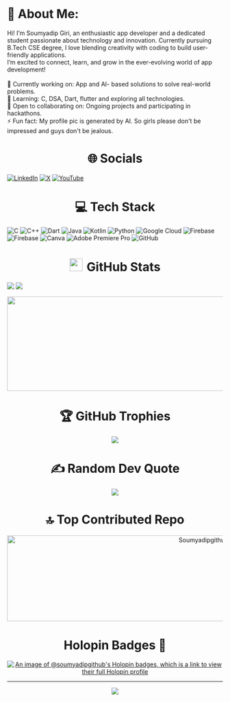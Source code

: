 # 💫 About Me:
Hi! I’m Soumyadip Giri, an enthusiastic app developer and a dedicated student passionate about technology and innovation. Currently pursuing B.Tech CSE degree, I love blending creativity with coding to build user-friendly applications.<br>I’m excited to connect, learn, and grow in the ever-evolving world of app development!<br><br>🔭 Currently working on: App and AI- based solutions to solve real-world problems.<br>🌱 Learning: C, DSA, Dart, flutter and exploring all technologies.<br>🤝 Open to collaborating on:  Ongoing projects and participating in hackathons.<br>⚡ Fun fact: My profile pic is generated by AI. So girls please don't be impressed and guys don't be jealous.


## <h1 align="center">🌐 Socials </h1>

[![LinkedIn](https://img.shields.io/badge/LinkedIn-%230077B5.svg?logo=linkedin&logoColor=white)](https://linkedin.com/in/soumyadip-giri-k) [![X](https://img.shields.io/badge/X-black.svg?logo=X&logoColor=white)](https://x.com/bstsoumyadip123)   [![YouTube](https://img.shields.io/badge/YouTube-%23FF0000.svg?logo=YouTube&logoColor=white)](https://youtube.com/@lifeCaptured0895)


# <h1 align="center">💻 Tech Stack </h1>
![C](https://img.shields.io/badge/c-%2300599C.svg?style=plastic&logo=c&logoColor=white) ![C++](https://img.shields.io/badge/c++-%2300599C.svg?style=plastic&logo=c%2B%2B&logoColor=white) ![Dart](https://img.shields.io/badge/dart-%230175C2.svg?style=plastic&logo=dart&logoColor=white) ![Java](https://img.shields.io/badge/java-%23ED8B00.svg?style=plastic&logo=openjdk&logoColor=white) ![Kotlin](https://img.shields.io/badge/kotlin-%237F52FF.svg?style=plastic&logo=kotlin&logoColor=white) ![Python](https://img.shields.io/badge/python-3670A0?style=plastic&logo=python&logoColor=ffdd54) ![Google Cloud](https://img.shields.io/badge/GoogleCloud-%234285F4.svg?style=plastic&logo=google-cloud&logoColor=white) ![Firebase](https://img.shields.io/badge/firebase-%23039BE5.svg?style=plastic&logo=firebase) ![Firebase](https://img.shields.io/badge/firebase-a08021?style=plastic&logo=firebase&logoColor=ffcd34) ![Canva](https://img.shields.io/badge/Canva-%2300C4CC.svg?style=plastic&logo=Canva&logoColor=white) ![Adobe Premiere Pro](https://img.shields.io/badge/Adobe%20Premiere%20Pro-9999FF.svg?style=plastic&logo=Adobe%20Premiere%20Pro&logoColor=white) ![GitHub](https://img.shields.io/badge/github-%23121011.svg?style=plastic&logo=github&logoColor=white)
<h1 align="center"> <img src="https://media.giphy.com/media/iY8CRBdQXODJSCERIr/giphy.gif" width="30" height="30" style="margin-right: 10px;">GitHub Stats </h1>

![](https://github-readme-stats.vercel.app/api?username=Soumyadipgithub&theme=ambient_gradient&card_width=0&hide_border=true&include_all_commits=true&count_private=true) ![](https://github-readme-stats.vercel.app/api/top-langs/?username=Soumyadipgithub&theme=ambient_gradient&hide_border=true&card_width=370&include_all_commits=true&count_private=true&layout=compact)

<div align="center">
    <p align="center">
    <img width="900" height="220" src="https://github-readme-streak-stats.herokuapp.com/?user=Soumyadipgithub&theme=ambient_gradient&hide_border=true&card_width=800">
  </p>

    
## <h1 align="center">🏆 GitHub Trophies </h1>
![](https://github-profile-trophy.vercel.app/?username=Soumyadipgithub&theme=neon&no-frame=false&no-bg=false&margin-w=4)

<h1 align="center">✍️ Random Dev Quote </h1>

<p align="center">
        <a href="https://github.com/Soumyadipgithub">
          <img align="center" src="https://quotes-github-readme.vercel.app/api?type=horizontal&theme=tokyonight"/>
        </a>
      </p>
<!--![](https://quotes-github-readme.vercel.app/api?type=horizontal&theme=tokyonight) -->

<h1 align="center">🔝 Top Contributed Repo </h1>

<!--
![](https://github-contributor-stats.vercel.app/api?username=Soumyadipgithub&limit=5&theme=ambient_gradient&combine_all_yearly_contributions=true)
 -->

 
   <p align="center">
        <a href="https://github.com/Soumyadipgithub">
          <img width="1000" height="200" src="https://github-contributor-stats.vercel.app/api?username=Soumyadipgithub&limit=5&theme=ambient_gradient&combine_all_yearly_contributions=true&hide_border=true" alt=" Soumyadipgithub's GitHub Stats" />
        </a>
      </p>


<h1 align="center">Holopin Badges 🦖</h1>

[![An image of @soumyadipgithub's Holopin badges, which is a link to view their full Holopin profile](https://holopin.me/soumyadipgithub)](https://holopin.io/@soumyadipgithub)

---
[![](https://visitcount.itsvg.in/api?id=Soumyadipgithub&icon=2&color=10)](https://visitcount.itsvg.in)

<!-- Proudly created with GPRM ( https://gprm.itsvg.in ) -->
